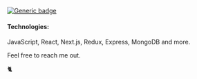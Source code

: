 [![Generic badge](https://img.shields.io/badge/Open%20to%20work-yes-brightgreen.svg)](https://shields.io/)


#### Technologies:
JavaScript, React, Next.js, Redux, Express, MongoDB and more. 

Feel free to reach me out. 

🐈
